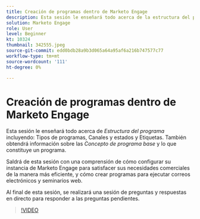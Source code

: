 ```yaml
---
title: Creación de programas dentro de Marketo Engage
description: Esta sesión le enseñará todo acerca de la estructura del programa, incluidos los tipos de programa, los canales y los estados y las etiquetas.
solution: Marketo Engage
role: User
level: Beginner
kt: 10324
thumbnail: 342555.jpeg
source-git-commit: edd0bdb28a9b3d065a64a95af6a216b747577c77
workflow-type: tm+mt
source-wordcount: '111'
ht-degree: 0%

---
```


# Creación de programas dentro de Marketo Engage

Esta sesión le enseñará todo acerca de *Estructura del programa* incluyendo: Tipos de programas, Canales y estados y Etiquetas. También obtendrá información sobre las *Concepto de programa base* y lo que constituye un programa.

Saldrá de esta sesión con una comprensión de cómo configurar su instancia de Marketo Engage para satisfacer sus necesidades comerciales de la manera más eficiente, y cómo crear programas para ejecutar correos electrónicos y seminarios web.

Al final de esta sesión, se realizará una sesión de preguntas y respuestas en directo para responder a las preguntas pendientes.

>[!VIDEO](https://video.tv.adobe.com/v/342555/?quality=12&learn=on)
